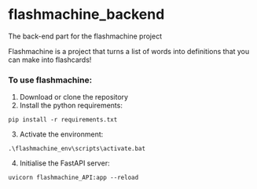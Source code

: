# flashmachine_backend
The back-end part for the flashmachine project

Flashmachine is a project that turns a list of words into definitions that you can make into flashcards!

### To use flashmachine:
1. Download or clone the repository
2. Install the python requirements:
```
pip install -r requirements.txt
```
3. Activate the environment:
```
.\flashmachine_env\scripts\activate.bat
```
4. Initialise the FastAPI server:
```
uvicorn flashmachine_API:app --reload
```
